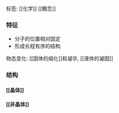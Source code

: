 标签: [[化学]] [[概念]]
### 特征

+ 分子的位置相对固定
+ 形成长程有序的结构

物态变化: [[固体的熔化]]和凝华, [[液体的凝固]]
### 结构

#### [[晶体]]
#### [[非晶体]]